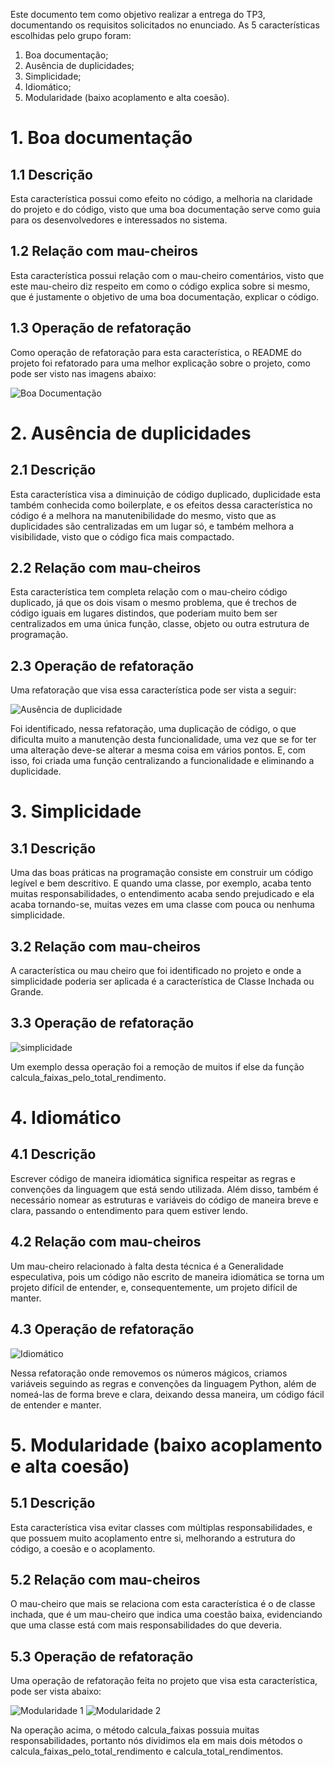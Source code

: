 Este documento tem como objetivo realizar a entrega do TP3, documentando os requisitos solicitados no enunciado. As 5 características escolhidas pelo grupo foram:

1. Boa documentação;
2. Ausência de duplicidades;
3. Simplicidade;
4. Idiomático;
5. Modularidade (baixo acoplamento e alta coesão).

# 1. Boa documentação

## 1.1 Descrição

Esta característica possui como efeito no código, a melhoria na claridade do projeto e do código, visto que uma boa documentação serve como guia para os desenvolvedores e interessados no sistema.

## 1.2 Relação com mau-cheiros

Esta característica possui relação com o mau-cheiro comentários, visto que este mau-cheiro diz respeito em como o código explica sobre si mesmo, que é justamente o objetivo de uma boa documentação, explicar o código.

## 1.3 Operação de refatoração

Como operação de refatoração para esta característica, o README do projeto foi refatorado para uma melhor explicação sobre o projeto, como pode ser visto nas imagens abaixo:

![Boa Documentação](./assets/documentacao.png)


# 2. Ausência de duplicidades

## 2.1 Descrição

Esta característica visa a diminuição de código duplicado, duplicidade esta também conhecida como boilerplate, e os efeitos dessa característica no código é a melhora na manutenibilidade do mesmo, visto que as duplicidades são centralizadas em um lugar só, e também melhora a visibilidade, visto que o código fica mais compactado.

## 2.2 Relação com mau-cheiros

Esta característica tem completa relação com o mau-cheiro código duplicado, já que os dois visam o mesmo problema, que é trechos de código iguais em lugares distindos, que poderiam muito bem ser centralizados em uma única função, classe, objeto ou outra estrutura de programação.

## 2.3 Operação de refatoração

Uma refatoração que visa essa característica pode ser vista a seguir:

![Ausência de duplicidade](./assets/duplicidade.png)

Foi identificado, nessa refatoração, uma duplicação de código, o que dificulta muito a manutenção desta funcionalidade, uma vez que se for ter uma alteração deve-se alterar a mesma coisa em vários pontos. E, com isso, foi criada uma função centralizando a funcionalidade e eliminando a duplicidade.

# 3. Simplicidade

## 3.1 Descrição

Uma das boas práticas na programação consiste em construir um código legível e bem descritivo. E quando uma classe, por exemplo, acaba tento muitas responsabilidades, o entendimento acaba sendo prejudicado e ela acaba tornando-se, muitas vezes em uma classe com pouca ou nenhuma simplicidade.

## 3.2 Relação com mau-cheiros

A característica ou mau cheiro que foi identificado no projeto e onde a simplicidade poderia ser aplicada é a característica de Classe Inchada ou Grande.

## 3.3 Operação de refatoração

![simplicidade](./assets/simplicidade.png)

Um exemplo dessa operação foi a remoção de muitos if else da função calcula_faixas_pelo_total_rendimento.

# 4. Idiomático

## 4.1 Descrição

Escrever código de maneira idiomática significa respeitar as regras e convenções da linguagem que está sendo utilizada. Além disso, também é necessário nomear as estruturas e variáveis do código de maneira breve e clara, passando o entendimento para quem estiver lendo.

## 4.2 Relação com mau-cheiros

Um mau-cheiro relacionado à falta desta técnica é a Generalidade especulativa, pois um código não escrito de maneira idiomática se torna um projeto difícil de entender, e, consequentemente, um projeto difícil de manter.

## 4.3 Operação de refatoração

![Idiomático](./assets/idiomatico.jpeg)

Nessa refatoração onde removemos os números mágicos, criamos variáveis seguindo as regras e convenções da linguagem Python, além de nomeá-las de forma breve e clara, deixando dessa maneira, um código fácil de entender e manter.

# 5. Modularidade (baixo acoplamento e alta coesão)

## 5.1 Descrição

Esta característica visa evitar classes com múltiplas responsabilidades, e que possuem muito acoplamento entre si, melhorando a estrutura do código, a coesão e o acoplamento.
## 5.2 Relação com mau-cheiros

O mau-cheiro que mais se relaciona com esta característica é o de classe inchada, que é um mau-cheiro que indica uma coestão baixa, evidenciando que uma classe está com mais responsabilidades do que deveria.

## 5.3 Operação de refatoração

Uma operação de refatoração feita no projeto que visa esta característica, pode ser vista abaixo:

![Modularidade 1](./assets/modularidade1.png)
![Modularidade 2](./assets/modularidade2.png)

Na operação acima, o método calcula_faixas possuia muitas responsabilidades, portanto nós dividimos ela em mais dois métodos o calcula_faixas_pelo_total_rendimento e calcula_total_rendimentos. 